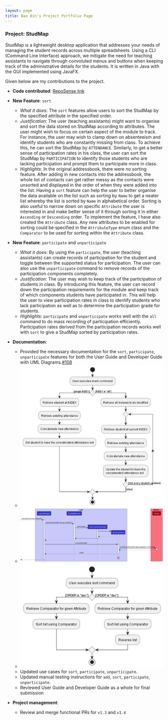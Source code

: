 ```yaml
---
layout: page
title: Bao Bin's Project Portfolio Page
---
```


### Project: StudMap

StudMap is a lightweight desktop application that addresses your needs of managing the student records across multiple spreadsheets. Using a CLI (Command Line Interface) approach, we mitigate the need for teaching assistants to navigate through convoluted menus and buttons when keeping track of the administrative details for the students. It is written in Java with the GUI implemented using JavaFX. <br>

Given below are my contributions to the project.
* **Code contributed**: [RepoSense link](https://nus-cs2103-ay2223s1.github.io/tp-dashboard/?search=highorbit25)

* **New Feature**: `sort`
  - _What it does_: The `sort` features allow users to sort the StudMap by the specified attribute in the specified order.
  - _Justification_: The user (teaching assistants) might want to organise and sort the data stored on StudMap according to attributes. The user might wish to focus on certain aspect of the module to track. For instance, the user may wish to clamp down on absenteeism and identify students who are constantly missing from class. To achieve this, he can sort the StudMap by `ATTENDANCE`. Similarly, to get a better sense of participation rates in his class, the user can sort the StudMap by `PARTICIPATION` to identify those students who are lacking participation and prompt them to participate more in class.
  - _Highlights_: In the original addressbook, there were no sorting feature. After adding in new contacts into the addressbook, the whole list of contacts can get rather messy as the contacts were unsorted and displayed in the order of when they were added into the list. Having a `sort` feature can help the user to better organise the data available on the list such as sorting by `Name` to get a neater list whereby the list is sorted by `Name` in alphabetical order. Sorting is also useful to narrow down on specific `Attribute` the user is interested in and make better sense of it through sorting it in either `Ascending` or `Descending` order. To implement the feature, I have also created the `Attribute` class. Any new attributes to be enabled for sorting could be specified in the `AttributeType` enum class and the `Comparator` to be used for sorting within the `Attribute` class.

* **New Feature**: `participate` and `unparticipate`
  - _What it does_: By using the `participate`, the user (teaching assistants) can create records of participation for the student and toggle between the supported status for participation. The user can also use the `unparticipate` command to remove records of the participation components completely.
  - _Justification_: The user may wish to keep track of the participation of students in class. By introducing this feature, the user can record down the participation requirements for the module and keep track of which components students have participated in. This will help the user to view participation rates in class to identify students who lack participation as well as to determine the participation grade for students.
  - _Highlights_: `participate` and `unparticipate` works well with the `all` command to do mass recording of participation efficiently. Participation rates derived from the participation records works well with `sort` to give a StudMap sorted by participation rates.

* **Documentation**:
  - Provided the necessary documentation for the `sort`, `participate`, `unparticipate` features for both the User Guide and Developer Guide with UML Diagrams.[#108](https://github.com/AY2223S1-CS2103T-W13-1/tp/pull/108)
  - ![](../images/diagrams/MarkActivityDiagram.png)
  - ![](../images/diagrams/SortCommandSequenceDiagram.png)
  - ![](../images/diagrams/SortActivityDiagram.png)
  - Updated use cases for `sort`, `participate`, `unparticipate`.
  - Updated manual testing instructions for `add`, `sort`, `participate`, `unparticipate`.
  - Reviewed User Guide and Developer Guide as a whole for final submission

* **Project management**:
  * Review and merge functional PRs for `v1.3` and `v1.4`
